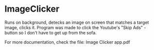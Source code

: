 # ImageClicker
Runs on background, detecks an image on screen that matches a target image, clicks it. Program was made to click the Youtube's "Skip Ads" -button so I don't have to get up from the sofa.

For more documentation, check the file: Image Clicker app.pdf
